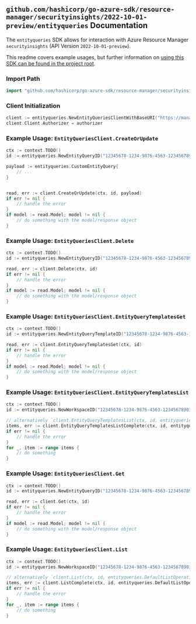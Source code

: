 
## `github.com/hashicorp/go-azure-sdk/resource-manager/securityinsights/2022-10-01-preview/entityqueries` Documentation

The `entityqueries` SDK allows for interaction with Azure Resource Manager `securityinsights` (API Version `2022-10-01-preview`).

This readme covers example usages, but further information on [using this SDK can be found in the project root](https://github.com/hashicorp/go-azure-sdk/tree/main/docs).

### Import Path

```go
import "github.com/hashicorp/go-azure-sdk/resource-manager/securityinsights/2022-10-01-preview/entityqueries"
```


### Client Initialization

```go
client := entityqueries.NewEntityQueriesClientWithBaseURI("https://management.azure.com")
client.Client.Authorizer = authorizer
```


### Example Usage: `EntityQueriesClient.CreateOrUpdate`

```go
ctx := context.TODO()
id := entityqueries.NewEntityQueryID("12345678-1234-9876-4563-123456789012", "example-resource-group", "workspaceName", "entityQueryId")

payload := entityqueries.CustomEntityQuery{
	// ...
}


read, err := client.CreateOrUpdate(ctx, id, payload)
if err != nil {
	// handle the error
}
if model := read.Model; model != nil {
	// do something with the model/response object
}
```


### Example Usage: `EntityQueriesClient.Delete`

```go
ctx := context.TODO()
id := entityqueries.NewEntityQueryID("12345678-1234-9876-4563-123456789012", "example-resource-group", "workspaceName", "entityQueryId")

read, err := client.Delete(ctx, id)
if err != nil {
	// handle the error
}
if model := read.Model; model != nil {
	// do something with the model/response object
}
```


### Example Usage: `EntityQueriesClient.EntityQueryTemplatesGet`

```go
ctx := context.TODO()
id := entityqueries.NewEntityQueryTemplateID("12345678-1234-9876-4563-123456789012", "example-resource-group", "workspaceName", "entityQueryTemplateId")

read, err := client.EntityQueryTemplatesGet(ctx, id)
if err != nil {
	// handle the error
}
if model := read.Model; model != nil {
	// do something with the model/response object
}
```


### Example Usage: `EntityQueriesClient.EntityQueryTemplatesList`

```go
ctx := context.TODO()
id := entityqueries.NewWorkspaceID("12345678-1234-9876-4563-123456789012", "example-resource-group", "workspaceName")

// alternatively `client.EntityQueryTemplatesList(ctx, id, entityqueries.DefaultEntityQueryTemplatesListOperationOptions())` can be used to do batched pagination
items, err := client.EntityQueryTemplatesListComplete(ctx, id, entityqueries.DefaultEntityQueryTemplatesListOperationOptions())
if err != nil {
	// handle the error
}
for _, item := range items {
	// do something
}
```


### Example Usage: `EntityQueriesClient.Get`

```go
ctx := context.TODO()
id := entityqueries.NewEntityQueryID("12345678-1234-9876-4563-123456789012", "example-resource-group", "workspaceName", "entityQueryId")

read, err := client.Get(ctx, id)
if err != nil {
	// handle the error
}
if model := read.Model; model != nil {
	// do something with the model/response object
}
```


### Example Usage: `EntityQueriesClient.List`

```go
ctx := context.TODO()
id := entityqueries.NewWorkspaceID("12345678-1234-9876-4563-123456789012", "example-resource-group", "workspaceName")

// alternatively `client.List(ctx, id, entityqueries.DefaultListOperationOptions())` can be used to do batched pagination
items, err := client.ListComplete(ctx, id, entityqueries.DefaultListOperationOptions())
if err != nil {
	// handle the error
}
for _, item := range items {
	// do something
}
```
